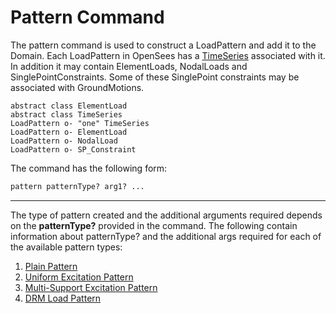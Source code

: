 # Pattern Command

<p>The pattern command is used to construct a LoadPattern and add it to
the Domain. Each LoadPattern in OpenSees has a <a
href="Time_Series_Command" title="wikilink"> TimeSeries</a> associated
with it. In addition it may contain ElementLoads, NodalLoads and
SinglePointConstraints. Some of these SinglePoint constraints may be
associated with GroundMotions.</p>

```plantuml
abstract class ElementLoad 
abstract class TimeSeries
LoadPattern o- "one" TimeSeries 
LoadPattern o- ElementLoad 
LoadPattern o- NodalLoad 
LoadPattern o- SP_Constraint 
```


<p>The command has the following form:</p>

```tcl
pattern patternType? arg1? ...
```

<hr />

<p>The type of pattern created and the additional arguments required
depends on the <strong>patternType?</strong> provided in the command.
The following contain information about patternType? and the additional
args required for each of the available pattern types:</p>
<ol>
<li><a href="Plain_Pattern" title="wikilink">Plain Pattern</a></li>
<li><a href="Uniform_Excitation_Pattern" title="wikilink">Uniform
Excitation Pattern</a></li>
<li><a href="Multi-Support_Excitation_Pattern"
title="wikilink">Multi-Support Excitation Pattern</a></li>
<li><a href="DRM_Load_Pattern" title="wikilink">DRM Load
Pattern</a></li>
</ol>
